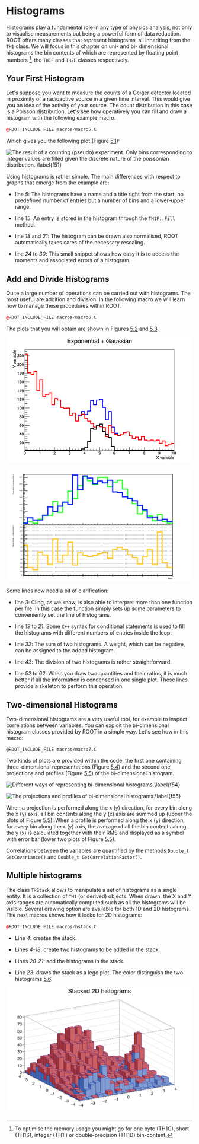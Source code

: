 # Histograms #

Histograms play a fundamental role in any type of physics analysis, not
only to visualise measurements but being a powerful form of data
reduction. ROOT offers many classes that represent histograms, all
inheriting from the `TH1` class. We will focus in this chapter on uni-
and bi- dimensional histograms the bin contents of which are represented by
floating point numbers [^4], the `TH1F` and `TH2F` classes respectively.

## Your First Histogram ##

Let's suppose you want to measure the counts of a Geiger detector located in
proximity of a radioactive source in a given time interval. This would
give you an idea of the activity of your source. The count distribution
in this case is a Poisson distribution. Let's see how operatively you
can fill and draw a histogram with the following example macro.

``` {.cpp .numberLines}
@ROOT_INCLUDE_FILE macros/macro5.C
```

Which gives you the following plot (Figure [5.1](#f51)):

[f51]: figures/poisson.png "f51"
<a name="f51"></a>

![The result of a counting (pseudo) experiment. Only bins corresponding
to integer values are filled given the discrete nature of the poissonian
distribution. \label{f51}][f51]

Using histograms is rather simple. The main differences with respect to
graphs that emerge from the example are:

-   line *5*: The histograms have a name and a title right from the
    start, no predefined number of entries but a number of bins and a
    lower-upper range.

-   line *15*: An entry is stored in the histogram through the
    `TH1F::Fill` method.

-   line *18* and *21*: The histogram can be drawn also normalised, ROOT
    automatically takes cares of the necessary rescaling.

-   line *24* to *30*: This small snippet shows how easy it is to access
    the moments and associated errors of a histogram.

## Add and Divide Histograms ##

Quite a large number of operations can be carried out with histograms.
The most useful are addition and division. In the following macro we
will learn how to manage these procedures within ROOT.

``` {.cpp .numberLines}
@ROOT_INCLUDE_FILE macros/macro6.C
```

The plots that you will obtain are shown in Figures [5.2](#f52) and [5.3](#f53).

[f52]: figures/histo_sum.png "f52"
<a name="f52"></a>

![The sum of two histograms.\label{f52}][f52]

[f53]: figures/histo_ratio.png "f53"
<a name="f53"></a>

![The ratio of two histograms.\label{f53}][f53]

Some lines now need a bit of clarification:

-   line *3*: Cling, as we know, is also able to interpret more than one
    function per file. In this case the function simply sets up some
    parameters to conveniently set the line of histograms.

-   line *19* to *21*: Some `C++` syntax for conditional
    statements is used to fill the histograms with different numbers of
    entries inside the loop.

-   line *32*: The sum of two histograms. A weight, which can be negative, can
    be assigned to the added histogram.

-   line *43*: The division of two histograms is rather straightforward.

-   line *52* to *62*: When you draw two quantities and their ratios, it
    is much better if all the information is condensed in one single
    plot. These lines provide a skeleton to perform this operation.

## Two-dimensional Histograms ##

Two-dimensional histograms are a very useful tool, for example to
inspect correlations between variables. You can exploit the
bi-dimensional histogram classes provided by ROOT in a simple way.
Let's see how in this macro:

``` {.cpp}
@ROOT_INCLUDE_FILE macros/macro7.C
```

Two kinds of plots are provided within the code, the first one
containing three-dimensional representations (Figure [5.4](#f54)) and the second one
projections and profiles (Figure [5.5](#f55)) of the bi-dimensional histogram.

[f54]: figures/th2f.png "f54"
<a name="f54"></a>

![Different ways of representing bi-dimensional
histograms.\label{f54}][f54]

[f55]: figures/proj_and_prof.png "f55"
<a name="f55"></a>

![The projections and profiles of bi-dimensional
histograms.\label{f55}][f55]

When a projection is performed along the x (y) direction, for every bin
along the x (y) axis, all bin contents along the y (x) axis are summed
up (upper the plots of Figure [5.5](#f55)). When a profile is performed along the x (y)
direction, for every bin along the x (y) axis, the average of all the
bin contents along the y (x) is calculated together with their RMS and
displayed as a symbol with error bar (lower two plots of Figure [5.5](#f55)).

Correlations between the variables are quantified by the methods
`Double_t GetCovariance()` and `Double_t GetCorrelationFactor()`.

## Multiple histograms ##

The class `THStack` allows to manipulate a set of histograms as a single entity.
It is a collection of `TH1` (or derived) objects. When drawn, the X and Y axis
ranges are automatically computed such as all the histograms will be visible.
Several drawing option are available for both 1D and 2D histograms. The next
macros shows how it looks for 2D histograms:

``` {.cpp .numberLines}
@ROOT_INCLUDE_FILE macros/hstack.C
```

- Line *4*: creates the stack.

- Lines *4-18*: create two histograms to be added in the stack.

- Lines *20-21*: add the histograms in the stack.

- Line *23*: draws the stack as a lego plot. The color distinguish the two histograms [5.6](#f56).

[f56]: figures/hstack.png "f56"
<a name="f56"></a>

![Two 2D histograms stack on top of each other.\label{f56}][f56]

[^4]: To optimise the memory usage you might go for one byte (TH1C), short (TH1S), integer (TH1I) or double-precision (TH1D) bin-content.
